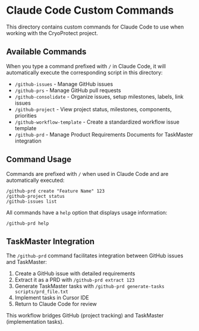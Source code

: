 # Claude Code Custom Commands

This directory contains custom commands for Claude Code to use when working with the CryoProtect project.

## Available Commands

When you type a command prefixed with `/` in Claude Code, it will automatically execute the corresponding script in this directory:

- `/github-issues` - Manage GitHub issues
- `/github-prs` - Manage GitHub pull requests
- `/github-consolidate` - Organize issues, setup milestones, labels, link issues
- `/github-project` - View project status, milestones, components, priorities
- `/github-workflow-template` - Create a standardized workflow issue template
- `/github-prd` - Manage Product Requirements Documents for TaskMaster integration

## Command Usage

Commands are prefixed with `/` when used in Claude Code and are automatically executed:

```
/github-prd create "Feature Name" 123
/github-project status
/github-issues list
```

All commands have a `help` option that displays usage information:

```
/github-prd help
```

## TaskMaster Integration

The `/github-prd` command facilitates integration between GitHub issues and TaskMaster:

1. Create a GitHub issue with detailed requirements
2. Extract it as a PRD with `/github-prd extract 123`
3. Generate TaskMaster tasks with `/github-prd generate-tasks scripts/prd_file.txt`
4. Implement tasks in Cursor IDE
5. Return to Claude Code for review

This workflow bridges GitHub (project tracking) and TaskMaster (implementation tasks).